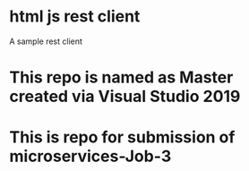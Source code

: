# html js rest client
A sample rest client

# This repo is named as Master created via Visual Studio 2019
# 
# This is repo for submission of microservices-Job-3



